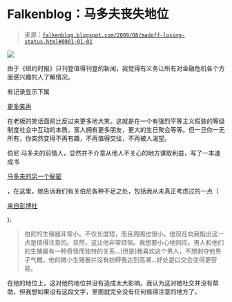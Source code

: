 <!--yml

分类：未分类

日期：2024 年 05 月 12 日 21:51:11

-->

# Falkenblog：马多夫丧失地位

> 来源：[`falkenblog.blogspot.com/2009/08/madoff-losing-status.html#0001-01-01`](http://falkenblog.blogspot.com/2009/08/madoff-losing-status.html#0001-01-01)

![](https://blogger.googleusercontent.com/img/b/R29vZ2xl/AVvXsEguhWYjFrDxFJ3gmdnnmqOPfpC87d677uNbT4eYR987Z3t76CuoCN04CG1fEZcNabWiPmqU67CkbSlGeNcQXCHIqJHfcFbaR0iRCKBwUBZ9B_J634SdSP5aeTb7x8f0BvOiRzWKMw/s1600-h/madoff.jpg)

由于《纽约时报》只刊登值得刊登的新闻，我觉得有义务让所有对金融危机各个方面感兴趣的人了解情况。

有记录显示下属

[更多笑声](http://www.guardian.co.uk/uk/2000/oct/08/tracymcveigh.theobserver)

在老板的笑话面前比反过来更多地大笑。这就是在一个有强烈平等主义假装的等级制度社会中互动的本质。富人拥有更多朋友，更大的生日聚会等等。但一旦你一无所有，你突然变得不再有趣，不再值得交往，不再被人渴望。

伯尼·马多夫的前情人，显然并不介意从他人不关心的地方谋取利益，写了一本速成书

[马多夫的另一个秘密](http://www.amazon.com/Madoffs-Other-Secret-Money-Bernie/dp/0312618379/ref=sr_1_1?ie=UTF8&s=books&qid=1250724343&sr=1-1)

，在这里，她告诉我们有关伯尼各种不足之处，包括我从未真正考虑过的一点（

[来自彭博社](http://www.bloomberg.com/apps/news?pid=20601109&sid=aKMd6KBEnngE)

):

> 伯尼的生殖器非常小。不仅长度短，而且周围也很小。他现在向我指出这一点是值得注意的。显然，这让他非常烦恼。我想要小心地回应。男人和他们的生殖器有一种奇怪而独特的关系...[但是]我喜欢这个男人，不想剥夺他男子气概。他的微小生殖器并没有妨碍我达到高潮...好处是口交会变得更容易。

在他的地位上，这对他的地位并没有造成太大影响。我认为这对她社交并没有帮助，但我想如果没有这段文字，里面就完全没有任何值得注意的地方了。
